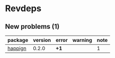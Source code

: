 # Revdeps

## New problems (1)

|package |version |error  |warning |note |
|:-------|:-------|:------|:-------|:----|
|[happign](problems.md#happign)|0.2.0   |__+1__ |        |1    |

